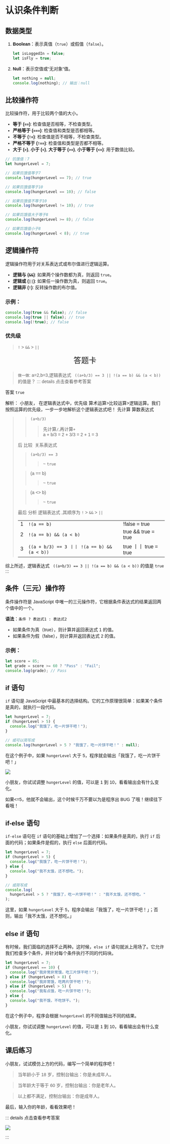 # 认识条件判断

## 数据类型

1. **Boolean**：表示真值（`true`）或假值（`false`）。

   ```javascript
   let isLoggedIn = false;
   let isFly = true;
   ```

2. **Null**：表示空值或“无对象”值。
   ```javascript
   let nothing = null;
   console.log(nothing); // 输出：null
   ```

## 比较操作符

比较操作符，用于比较两个值的大小。

- **等于 (`==`)**: 检查值是否相等，不检查类型。
- **严格等于 (`===`)**: 检查值和类型是否都相等。
- **不等于 (`!=`)**: 检查值是否不相等，不检查类型。
- **严格不等于 (`!==`)**: 检查值和类型是否都不相等。
- **大于 (`>`)**, **小于 (`<`)**, **大于等于 (`>=`)**, **小于等于 (`<=`)**: 用于数值比较。

```javascript
// 饥饿值：7
let hungerLevel = 7;

// 如果饥饿值等于7
console.log(hungerLevel == 7); // true

// 如果饥饿值等于10
console.log(hungerLevel == 10); // false

// 如果饥饿值不等于10
console.log(hungerLevel != 10); // true

// 如果饥饿值大于等于8
console.log(hungerLevel >= 8); // false

// 如果饥饿值小于8
console.log(hungerLevel < 8); // true
```

## 逻辑操作符

逻辑操作符用于对关系表达式或布尔值进行逻辑运算。

- **逻辑与 (`&&`)**: 如果两个操作数都为真，则返回 `true`。
- **逻辑或 (`||`)**: 如果任一操作数为真，则返回 `true`。
- **逻辑非 (`!`)**: 反转操作数的布尔值。

### 示例：

```javascript
console.log(true && false); // false
console.log(true || false); // true
console.log(!true); // false
```

### 优先级

> `!` > `&&` > `||`


<!--    答题卡 demo版，以Kimi AI生成  -->
<head>
<title>答题卡</title>
<style>
  body {
    font-family: Arial, sans-serif;
  }
  答题卡 {
    border: 2px solid #000;
    border-radius: 8px;
    padding: 20px;
    margin: 20px;
    background-color: #f9f9f0;
  }
  .title {
    text-align: center;
    font-size: 24px;
    margin-bottom: 20px;
  }
  .question-container {
    margin-bottom: 30px;
  }
  .question {
    margin-bottom: 10px;
  }
  .options {
    margin-bottom: 20px;
  }
  .option {
    margin-right: 10px;
  }
  .result {
    text-align: center;
    margin-top: 20px;
    font-size: 20px;
    color: #fff;
    display: none;
  }
  .correct {
    background-color: #4CAF50;
  }
  .incorrect {
    background-color: #f44336;
  }
  .analyze-btn {
    display: none;
    width: 100px;
    margin: 20px auto;
    padding: 10px;
    cursor: pointer;
  }
  .analysis {
    text-align: center;
    display: none;
    margin-top: 10px;
  }
  .disabled-option {
    opacity: 0.5;
    cursor: not-allowed;
  }
</style>
<script src="https://cdn.jsdelivr.net/npm/marked/marked.min.js"></script>
</head>
<body>
<div class="答题卡">
  <div class="title">答题卡</div>
  
  <div id="questions"></div>
  
  <script>
    const questions = [
      {
        id: 1,
        question: 'a=2,b=3,逻辑表达式 ` ((a+b/3) == 3 || !(a == b) && (a < b))`的值是？',
        options: ['True', 'Flase'],
        correctAnswer: '`True`',
        analysis: `解析： 小朋友， 在逻辑表达式中，优先级 算术运算>比较运算>逻辑运算。我们按照运算的优先级，一步一步地解析这个逻辑表达式吧！
        > 先计算 算数表达式
> > \`(a+b/3)\`
> > > 先计算\`/\`,再计算\`+\`  
> > > a + b/3 = 2 + 3/3 = 2 + 1 = 3 
> 
> 后 比较 ‌关系表达式 
> > \`(a+b/3) == 3\` 
> > > ~ \`true\` 
> 
> > (a == b)
> > >~ \`true\`
> 
> > (a <> b) 
> > >~ \`true\` 
>
> 最后 分析 逻辑表达式 ,其顺序为 \`!\` > \`&&\` > \`||\`        
> 
|  | | |
|:------:|:----------------------------|:---------|
|1|\`!(a == b)\`|!false = true
|2|\`!(a == b) && (a < b)\`|true && true = true
|3|\`((a + b/3) == 3 丨丨 !(a == b) && (a < b))\`|true丨丨 true = true|

综上所述，逻辑表达式 \` ((a+b/3) == 3 || !(a == b) && (a < b))\` 的值是 \`true\``
      },
      // 更多题目可以在这里添加
    ];

    const questionsContainer = document.getElementById('questions');

    questions.forEach(question => {
      const questionDiv = document.createElement('div');
      questionDiv.className = 'question-container';

      questionDiv.innerHTML = `
        <div class="question">${marked.parse(question.question)}</div>
        <div class="options">
          ${question.options.map(option => `<input type="radio" class="option" name="q${question.id}" value="${option}">${option}`).join('')}
        </div>
        <div class="result correct">答对了！</div>
        <div class="result incorrect">答错了！</div>
        <button class="analyze-btn">参看答案简析</button>
        <div class="analysis" style="display:none;">${marked.parse(question.analysis)}</div>
      `;

      questionsContainer.appendChild(questionDiv);

      const options = questionDiv.querySelectorAll(`[name="q${question.id}"]`);
      const resultCorrect = questionDiv.querySelector('.result.correct');
      const resultIncorrect = questionDiv.querySelector('.result.incorrect');
      const analyzeBtn = questionDiv.querySelector('.analyze-btn');
      const analysisDiv = questionDiv.querySelector('.analysis');

      let answered = false;

      options.forEach(option => {
        option.addEventListener('change', function() {
          if (answered) return;
          answered = true;
          options.forEach(o => o.disabled = true);
          if (option.value === question.correctAnswer) {
            resultCorrect.style.display = 'block';
            analyzeBtn.style.display = 'block';
          } else {
            resultIncorrect.style.display = 'block';
            analysisDiv.style.display = 'block';
            analyzeBtn.style.display = 'none'; // Hide the button after showing the analysis
          }
        });
      });

      analyzeBtn.addEventListener('click', function() {
        analysisDiv.style.display = 'block';
        analyzeBtn.style.display = 'none'; // Hide the button after showing the analysis
      });
    });
  </script>
</div>
</body>


> `做一做`: a=2,b=3,逻辑表达式 ` ((a+b/3) == 3 || !(a == b) && (a < b))`的值是？
::: details 点击查看参考答案

答案 `true`

解析： 小朋友， 在逻辑表达式中，优先级 算术运算>比较运算>逻辑运算。我们按照运算的优先级，一步一步地解析这个逻辑表达式吧！ 先计算 算数表达式

> > `(a+b/3)`
> >
> > > 先计算`/`,再计算`+`  
> > > a + b/3 = 2 + 3/3 = 2 + 1 = 3
>
> 后 比较 ‌ 关系表达式
>
> > `(a+b/3) == 3`
> >
> > > ~ `true`
>
> > (a == b)
> >
> > > ~ `true`
>
> > (a <> b)
> >
> > > ~ `true`
>
> 最后 分析 逻辑表达式 ,其顺序为 `!` > `&&` > `||`
>
> |     |                                              |                       |
> | :-: | :------------------------------------------- | :-------------------- |
> |  1  | `!(a == b)`                                  | !false = true         |
> |  2  | `!(a == b) && (a < b)`                       | true && true = true   |
> |  3  | `((a + b/3) == 3 丨丨 !(a == b) && (a < b))` | true 丨丨 true = true |

综上所述，逻辑表达式 ` ((a+b/3) == 3 || !(a == b) && (a < b))` 的值是 `true`
:::

## 条件（三元）操作符

条件操作符是 JavaScript 中唯一的三元操作符，它根据条件表达式的结果返回两个值中的一个。

**语法**：`条件 ? 表达式1 : 表达式2`

- 如果条件为真（true），则计算并返回表达式 1 的值。
- 如果条件为假（false），则计算并返回表达式 2 的值。

### 示例：

```javascript
let score = 85;
let grade = score >= 60 ? "Pass" : "Fail";
console.log(grade); // Pass
```

## if 语句

`if` 语句是 JavaScript 中最基本的选择结构。它的工作原理很简单：如果某个条件是真的，就执行一段代码。

```javascript
let hungerLevel = 7;
if (hungerLevel > 5) {
  console.log("我饿了，吃一片饼干吧！");
}

// 或可以简写成
console.log(hungerLevel > 5 ? "我饿了，吃一片饼干吧！" : null);
```

在这个例子中，如果 `hungerLevel` 大于 5，程序就会输出「我饿了，吃一片饼干吧！」

![](/QQ20240918-174943.png)

小朋友，你试试调整 `hungerLevel` 的值，可以是 1 到 10，看看输出会有什么变化。

如果<=5，他就不会输出，这个时候千万不要以为是程序出 BUG 了哦！继续往下看哦！

## if-else 语句

`if-else` 语句在 `if` 语句的基础上增加了一个选择：如果条件是真的，执行 `if` 后面的代码；如果条件是假的，执行 `else` 后面的代码。

```javascript
let hungerLevel = 7;
if (hungerLevel > 5) {
  console.log("我饿了，吃一片饼干吧！");
} else {
  console.log("我不太饿，还不想吃。");
}

// 或简写成
console.log(
  hungerLevel > 5 ? "我饿了，吃一片饼干吧！" : "我不太饿，还不想吃。"
);
```

这里，如果 `hungerLevel` 大于 5，程序会输出「我饿了，吃一片饼干吧！」；否则，输出「我不太饿，还不想吃。」

## else if 语句

有时候，我们面临的选择不止两种。这时候，`else if` 语句就派上用场了。它允许我们检查多个条件，并针对每个条件执行不同的代码块。

```javascript
let hungerLevel = 7;
if (hungerLevel == 10) {
  console.log("我非常非常饿，吃三片饼干吧！");
} else if (hungerLevel > 8) {
  console.log("我非常饿，吃两片饼干吧！");
} else if (hungerLevel > 5) {
  console.log("我有点饿，吃一片饼干吧！");
} else {
  console.log("我不饿，不吃饼干。");
}
```

在这个例子中，程序会根据 `hungerLevel` 的不同值输出不同的结果。

小朋友，你试试调整 `hungerLevel` 的值，可以是 1 到 10，看看输出会有什么变化。

## 课后练习

小朋友，试试模仿上方的代码，编写一个简单的程序吧！

> 当年龄小于 18 岁，控制台输出：你是未成年人。

> 当年龄大于等于 60 岁，控制台输出：你是老年人。

> 以上都不满足，控制台输出：你是成年人。

最后，输入你的年龄，看看效果吧！

::: details 点击查看参考答案

![](/QQ20240918-173445.png)

:::
